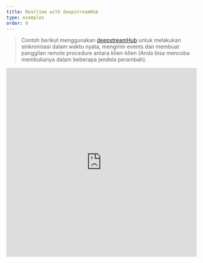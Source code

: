 ```yaml
---
title: Realtime with deepstreamHub
type: examples
order: 9
---
```


> Contoh berikut menggunakan [deepstreamHub](https://deepstreamhub.com/) untuk melakukan sinkronisasi dalam waktu nyata, mengirim events dan membuat panggilan remote procedure antara klien-klien (Anda bisa mencoba membukanya dalam beberapa jendela perambah).

<iframe width="100%" height="500" src="https://jsfiddle.net/yyx990803/ff0sp9hw/embedded/result,html,js,css" allowfullscreen="allowfullscreen" frameborder="0"></iframe>
